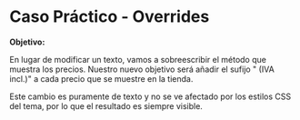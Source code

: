 # Caso Práctico - Overrides

**Objetivo:**&#x20;

En lugar de modificar un texto, vamos a sobreescribir el método que muestra los precios. Nuestro nuevo objetivo será añadir el sufijo " (IVA incl.)" a cada precio que se muestre en la tienda.

Este cambio es puramente de texto y no se ve afectado por los estilos CSS del tema, por lo que el resultado es siempre visible.

